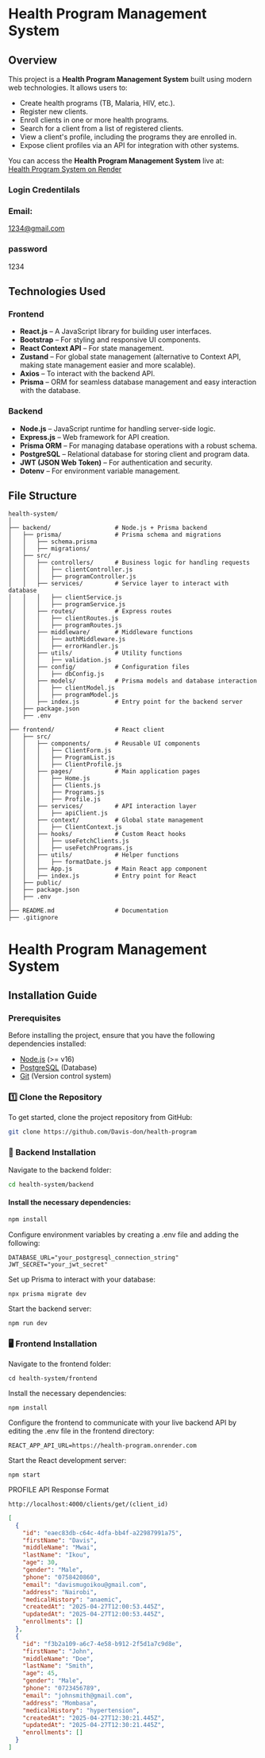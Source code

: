 # Health Program Management System

## Overview

This project is a **Health Program Management System** built using modern web technologies. It allows users to:

- Create health programs (TB, Malaria, HIV, etc.).
- Register new clients.
- Enroll clients in one or more health programs.
- Search for a client from a list of registered clients.
- View a client's profile, including the programs they are enrolled in.
- Expose client profiles via an API for integration with other systems.

You can access the **Health Program Management System** live at:  
[Health Program System on Render](https://health-program.onrender.com/)

### Login Credentilals

### Email:

1234@gmail.com

### password

1234

## Technologies Used

### Frontend

- **React.js** – A JavaScript library for building user interfaces.
- **Bootstrap** – For styling and responsive UI components.
- **React Context API** – For state management.
- **Zustand** – For global state management (alternative to Context API, making state management easier and more scalable).
- **Axios** – To interact with the backend API.
- **Prisma** – ORM for seamless database management and easy interaction with the database.

### Backend

- **Node.js** – JavaScript runtime for handling server-side logic.
- **Express.js** – Web framework for API creation.
- **Prisma ORM** – For managing database operations with a robust schema.
- **PostgreSQL** – Relational database for storing client and program data.
- **JWT (JSON Web Token)** – For authentication and security.
- **Dotenv** – For environment variable management.

## File Structure

```plaintext
health-system/
│
├── backend/                  # Node.js + Prisma backend
│   ├── prisma/               # Prisma schema and migrations
│   │   ├── schema.prisma
│   │   ├── migrations/
│   ├── src/
│   │   ├── controllers/      # Business logic for handling requests
│   │   │   ├── clientController.js
│   │   │   ├── programController.js
│   │   ├── services/         # Service layer to interact with database
│   │   │   ├── clientService.js
│   │   │   ├── programService.js
│   │   ├── routes/           # Express routes
│   │   │   ├── clientRoutes.js
│   │   │   ├── programRoutes.js
│   │   ├── middleware/       # Middleware functions
│   │   │   ├── authMiddleware.js
│   │   │   ├── errorHandler.js
│   │   ├── utils/            # Utility functions
│   │   │   ├── validation.js
│   │   ├── config/           # Configuration files
│   │   │   ├── dbConfig.js
│   │   ├── models/           # Prisma models and database interaction
│   │   │   ├── clientModel.js
│   │   │   ├── programModel.js
│   │   ├── index.js          # Entry point for the backend server
│   ├── package.json
│   ├── .env
│
├── frontend/                 # React client
│   ├── src/
│   │   ├── components/       # Reusable UI components
│   │   │   ├── ClientForm.js
│   │   │   ├── ProgramList.js
│   │   │   ├── ClientProfile.js
│   │   ├── pages/            # Main application pages
│   │   │   ├── Home.js
│   │   │   ├── Clients.js
│   │   │   ├── Programs.js
│   │   │   ├── Profile.js
│   │   ├── services/         # API interaction layer
│   │   │   ├── apiClient.js
│   │   ├── context/          # Global state management
│   │   │   ├── ClientContext.js
│   │   ├── hooks/            # Custom React hooks
│   │   │   ├── useFetchClients.js
│   │   │   ├── useFetchPrograms.js
│   │   ├── utils/            # Helper functions
│   │   │   ├── formatDate.js
│   │   ├── App.js            # Main React app component
│   │   ├── index.js          # Entry point for React
│   ├── public/
│   ├── package.json
│   ├── .env
│
├── README.md                 # Documentation
├── .gitignore

```

# Health Program Management System

## Installation Guide

### Prerequisites

Before installing the project, ensure that you have the following dependencies installed:

- [Node.js](https://nodejs.org/) (>= v16)
- [PostgreSQL](https://www.postgresql.org/) (Database)
- [Git](https://git-scm.com/) (Version control system)

### 1️⃣ Clone the Repository

To get started, clone the project repository from GitHub:

```sh
git clone https://github.com/Davis-don/health-program

```

### 🔧 Backend Installation

Navigate to the backend folder:

```bash
cd health-system/backend

```

#### Install the necessary dependencies:

```bash
npm install


```

Configure environment variables by creating a .env file and adding the following:

```
DATABASE_URL="your_postgresql_connection_string"
JWT_SECRET="your_jwt_secret"
```

Set up Prisma to interact with your database:

```
npx prisma migrate dev

```

Start the backend server:

```
npm run dev
```

### 🖥️ Frontend Installation

Navigate to the frontend folder:

```
cd health-system/frontend

```

Install the necessary dependencies:

```
npm install

```

Configure the frontend to communicate with your live backend API by editing the .env file in the frontend directory:

```
REACT_APP_API_URL=https://health-program.onrender.com

```

Start the React development server:

```
npm start

```

PROFILE API Response Format

```JS
http://localhost:4000/clients/get/(client_id)
```

```json
[
  {
    "id": "eaec83db-c64c-4dfa-bb4f-a22987991a75",
    "firstName": "Davis",
    "middleName": "Mwai",
    "lastName": "Ikou",
    "age": 30,
    "gender": "Male",
    "phone": "0758420860",
    "email": "davismugoikou@gmail.com",
    "address": "Nairobi",
    "medicalHistory": "anaemic",
    "createdAt": "2025-04-27T12:00:53.445Z",
    "updatedAt": "2025-04-27T12:00:53.445Z",
    "enrollments": []
  },
  {
    "id": "f3b2a109-a6c7-4e58-b912-2f5d1a7c9d8e",
    "firstName": "John",
    "middleName": "Doe",
    "lastName": "Smith",
    "age": 45,
    "gender": "Male",
    "phone": "0723456789",
    "email": "johnsmith@gmail.com",
    "address": "Mombasa",
    "medicalHistory": "hypertension",
    "createdAt": "2025-04-27T12:30:21.445Z",
    "updatedAt": "2025-04-27T12:30:21.445Z",
    "enrollments": []
  }
]
```
